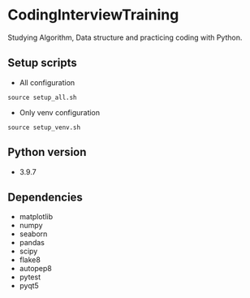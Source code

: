 # CodingInterviewTraining
Studying Algorithm, Data structure and practicing coding with Python.  

## Setup scripts
* All configuration
```shell
source setup_all.sh
```

* Only venv configuration
```shell
source setup_venv.sh
```

## Python version
* 3.9.7

## Dependencies
* matplotlib
* numpy
* seaborn
* pandas
* scipy
* flake8
* autopep8
* pytest
* pyqt5
